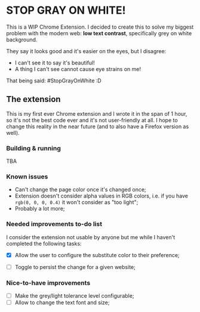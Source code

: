 # STOP GRAY ON WHITE!

This is a WIP Chrome Extension. I decided to create this to solve my biggest problem with the modern web: **low text contrast**, specifically grey on white background.

They say it looks good and it's easier on the eyes, but I disagree:
- I can't see it to say it's beautiful!
- A thing I can't see cannot cause eye strains on me!

That being said: #StopGrayOnWhite :D

## The extension

This is my first ever Chrome extension and I wrote it in the span of 1 hour, so it's not the best code ever and it's not user-friendly at all. I hope to change this reality in the near future (and to also have a Firefox version as well).

### Building & running
TBA

### Known issues
- Can't change the page color once it's changed once;
- Extension doesn't consider alpha values in RGB colors, i.e. if you have ``rgb(0, 0, 0, 0.4)`` it won't consider as "too light";
- Probably a lot more;

### Needed improvements to-do list

I consider the extension not usable by anyone but me while I haven't completed the following tasks:

- [X] Allow the user to configure the substitute color to their preference;
- [ ] Toggle to persist the change for a given website;


### Nice-to-have improvements
- [ ] Make the grey/light tolerance level configurable;
- [ ] Allow to change the text font and size;
